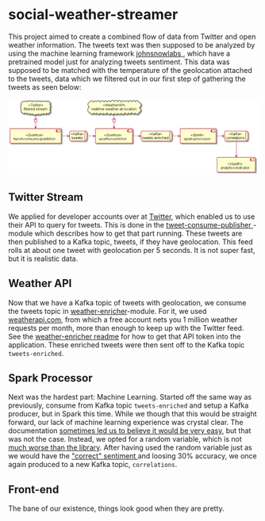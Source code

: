 # social-weather-streamer

This project aimed to create a combined flow of data from Twitter and open weather information.
The tweets text was then supposed to be analyzed by using the machine learning framework [ johnsnowlabs ]( https://johnsnowlabs.com ),
which have a pretrained model just for analyzing tweets sentiment.
This data was supposed to be matched with the temperature of the geolocation attached to the tweets,
data which we filtered out in our first step of gathering the tweets as seen below:

![alt text](./architecture.png "architecture")

## Twitter Stream

We applied for developer accounts over at [Twitter](https://twitter.com), which enabled us to use their API to query for tweets.
This is done in the [ tweet-consume-publisher ](./tweet-consume-publisher/README.md)-module which describes how to get that part running.
These tweets are then published to a Kafka topic, tweets, if they have geolocation.
This feed rolls at about one tweet with geolocation per 5 seconds.
It is not super fast, but it is realistic data.


## Weather API

Now that we have a Kafka topic of tweets with geolocation, we consume the tweets topic in [weather-enricher](./weather-enricher/README.md)-module.
For it, we used [weatherapi.com](https://www.weatherapi.com/), from which a free account nets you 1 million weather requests per month,
more than enough to keep up with the Twitter feed.
See the [weather-enricher readme](./weather-enricher/README.md) for how to get that API token into the application.
These enriched tweets were then sent off to the Kafka topic `tweets-enriched`.


## Spark Processor

Next was the hardest part:
Machine Learning.
Started off the same way as previously, consume from Kafka topic `tweets-enriched` and setup a Kafka producer, but in Spark this time.
While we though that this would be straight forward, our lack of machine learning experience was crystal clear.
The documentation [sometimes led us to believe it would be very easy](https://nlp.johnsnowlabs.com/2021/01/18/analyze_sentimentdl_use_twitter_en.html),
but that was not the case.
Instead, we opted for a random variable, which is not [much worse than the library](https://github.com/felix-seifert/social-weather-streamer/pull/11).
After having used the random variable just as we would have the [ "correct" sentiment ](https://nlp.johnsnowlabs.com/2021/01/18/sentimentdl_use_twitter_en.html#benchmarking)
and loosing 30% accuracy, we once again produced to a new Kafka topic, `correlations`.


## Front-end

The bane of our existence, things look good when they are pretty.



